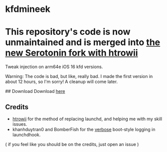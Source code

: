 # kfdmineek
# This repository's code is now unmaintained and is merged into [the new Serotonin fork with htrowii](https://github.com/mineek/Serotonin)

Tweak injection on arm64e iOS 16 kfd versions.

Warning: The code is bad, but like, really bad. I made the first version in about 12 hours, so I'm sorry! A cleanup will come later.

## Download
Download [here](https://cdn.mineek.dev/strap/kfdmineek.tipa)

## Credits
- [htrowii](https://twitter.com/htrowii) for the method of replacing launchd, and helping me with my skill issues.
- khanhduytran0 and BomberFish for the [verbose](https://github.com/khanhduytran0/FBWrite.git) boot-style logging in launchdhook.

( if you feel like you should be on the credits, just open an issue )
